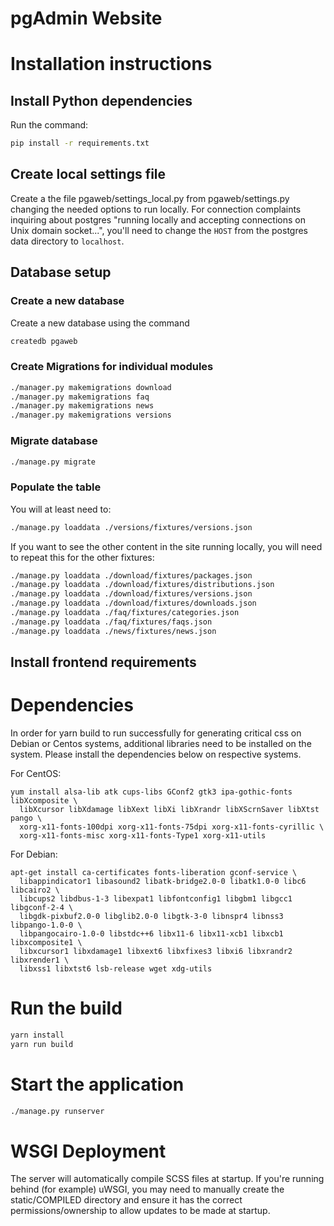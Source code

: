 pgAdmin Website
===============

# Installation instructions

## Install Python dependencies
Run the command:

```bash
pip install -r requirements.txt
```

## Create local settings file
Create a the file pgaweb/settings_local.py from pgaweb/settings.py changing the needed options to run locally.
For connection complaints inquiring about postgres "running locally and accepting connections on Unix domain socket...",
you'll need to change the `HOST` from the postgres data directory to `localhost`.


## Database setup

### Create a new database

Create a new database using the command

```bash
createdb pgaweb
```

### Create Migrations for individual modules
```bash
./manager.py makemigrations download
./manager.py makemigrations faq
./manager.py makemigrations news
./manager.py makemigrations versions
```

### Migrate database

```bash
./manage.py migrate
```

### Populate the table

You will at least need to:

```bash
./manage.py loaddata ./versions/fixtures/versions.json
```

If you want to see the other content in the site running locally,
you will need to repeat this for the other fixtures:

```bash
./manage.py loaddata ./download/fixtures/packages.json
./manage.py loaddata ./download/fixtures/distributions.json
./manage.py loaddata ./download/fixtures/versions.json
./manage.py loaddata ./download/fixtures/downloads.json
./manage.py loaddata ./faq/fixtures/categories.json
./manage.py loaddata ./faq/fixtures/faqs.json
./manage.py loaddata ./news/fixtures/news.json
```

## Install frontend requirements



# Dependencies

In order for yarn build to run successfully for generating critical css on 
Debian or Centos systems, additional libraries need to be installed on the 
system. Please install the dependencies below on respective systems.

For CentOS:

```
yum install alsa-lib atk cups-libs GConf2 gtk3 ipa-gothic-fonts libXcomposite \
  libXcursor libXdamage libXext libXi libXrandr libXScrnSaver libXtst pango \
  xorg-x11-fonts-100dpi xorg-x11-fonts-75dpi xorg-x11-fonts-cyrillic \
  xorg-x11-fonts-misc xorg-x11-fonts-Type1 xorg-x11-utils
```

For Debian:

```
apt-get install ca-certificates fonts-liberation gconf-service \
  libappindicator1 libasound2 libatk-bridge2.0-0 libatk1.0-0 libc6 libcairo2 \
  libcups2 libdbus-1-3 libexpat1 libfontconfig1 libgbm1 libgcc1 libgconf-2-4 \
  libgdk-pixbuf2.0-0 libglib2.0-0 libgtk-3-0 libnspr4 libnss3 libpango-1.0-0 \
  libpangocairo-1.0-0 libstdc++6 libx11-6 libx11-xcb1 libxcb1 libxcomposite1 \
  libxcursor1 libxdamage1 libxext6 libxfixes3 libxi6 libxrandr2 libxrender1 \
  libxss1 libxtst6 lsb-release wget xdg-utils
```

# Run the build

```bash
yarn install
yarn run build
```

# Start the application

```bash
./manage.py runserver
```

# WSGI Deployment

The server will automatically compile SCSS files at startup. If you're running behind (for example) uWSGI, you may
need to manually create the static/COMPILED directory and ensure it has the correct permissions/ownership to allow
updates to be made at startup.